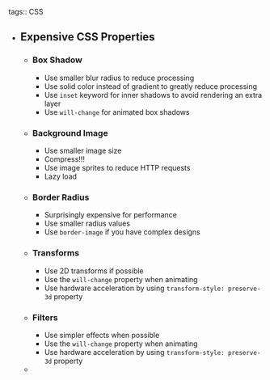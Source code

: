 tags:: CSS

- ## Expensive CSS Properties
	- ### Box Shadow
		- Use smaller blur radius to reduce processing
		- Use solid color instead of gradient to greatly reduce processing
		- Use `inset` keyword for inner shadows to avoid rendering an extra layer
		- Use `will-change` for animated box shadows
	- ### Background Image
		- Use smaller image size
		- Compress!!!
		- Use image sprites to reduce HTTP requests
		- Lazy load
	- ### Border Radius
		- Surprisingly expensive for performance
		- Use smaller radius values
		- Use `border-image` if you have complex designs
	- ### Transforms
		- Use 2D transforms if possible
		- Use the `will-change` property when animating
		- Use hardware acceleration by using `transform-style: preserve-3d` property
	- ### Filters
		- Use simpler effects when possible
		- Use the `will-change` property when animating
		- Use hardware acceleration by using `transform-style: preserve-3d` property
	-